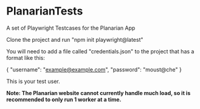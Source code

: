 # PlanarianTests
A set of Playwright Testcases for the Planarian App

Clone the project and run "npm init playwright@latest"

You will need to add a file called "credentials.json" to the project that has a format like this:

{
  "username": "example@example.com",
  "password": "moust@che"
}

This is your test user.

**Note: The Planarian website cannot currently handle much load, so it is recommended to only run 1 worker at a time.**
